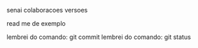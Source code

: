 senai colaboracoes versoes

read me de exemplo



lembrei do comando: git commit
lembrei do comando: git status

